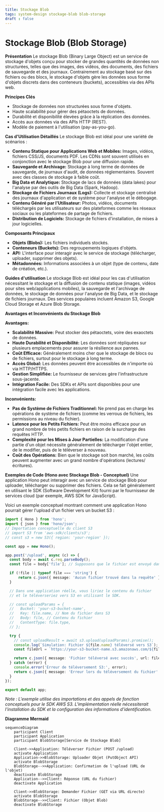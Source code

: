 ```yaml
---
title: Stockage Blob
tags: system-design stockage-blob blob-storage
draft : false
---
```


# Stockage Blob (Blob Storage)

**Présentation**
Le stockage Blob (Binary Large Object) est un service de stockage d'objets conçu pour stocker de grandes quantités de données non structurées, telles que des images, des vidéos, des documents, des fichiers de sauvegarde et des journaux. Contrairement au stockage basé sur des fichiers ou des blocs, le stockage d'objets gère les données sous forme d'objets discrets dans des conteneurs (buckets), accessibles via des APIs web.

**Principes Clés**
- Stockage de données non structurées sous forme d'objets.
- Haute scalabilité pour gérer des pétaoctets de données.
- Durabilité et disponibilité élevées grâce à la réplication des données.
- Accès aux données via des APIs HTTP (REST).
- Modèle de paiement à l'utilisation (pay-as-you-go).

**Cas d'Utilisation Détaillés**
Le stockage Blob est idéal pour une variété de scénarios :
- **Contenu Statique pour Applications Web et Mobiles:** Images, vidéos, fichiers CSS/JS, documents PDF. Les CDNs sont souvent utilisés en conjonction avec le stockage Blob pour une diffusion rapide.
- **Sauvegarde et Archivage:** Stockage à long terme de données de sauvegarde, de journaux d'audit, de données réglementaires. Souvent avec des classes de stockage à faible coût.
- **Big Data et Analytique:** Stockage de lacs de données (data lakes) pour l'analyse par des outils de Big Data (Spark, Hadoop).
- **Stockage de Fichiers Journaux (Logs):** Collecte et stockage centralisé des journaux d'application et de système pour l'analyse et le débogage.
- **Contenu Généré par l'Utilisateur:** Photos, vidéos, documents téléchargés par les utilisateurs sur des plateformes comme les réseaux sociaux ou les plateformes de partage de fichiers.
- **Distribution de Logiciels:** Stockage de fichiers d'installation, de mises à jour logicielles.

**Composants Principaux**
- **Objets (Blobs):** Les fichiers individuels stockés.
- **Conteneurs (Buckets):** Des regroupements logiques d'objets.
- **API:** L'interface pour interagir avec le service de stockage (télécharger, uploader, supprimer des objets).
- **Métadonnées:** Informations associées à un objet (type de contenu, date de création, etc.).

**Guides d'utilisation**
Le stockage Blob est idéal pour les cas d'utilisation nécessitant le stockage et la diffusion de contenu statique (images, vidéos pour sites web/applications mobiles), la sauvegarde et l'archivage de données, le stockage de données pour l'analyse de Big Data, et le stockage de fichiers journaux. Des services populaires incluent Amazon S3, Google Cloud Storage et Azure Blob Storage.

**Avantages et Inconvénients du Stockage Blob**

**Avantages:**
- **Scalabilité Massive:** Peut stocker des pétaoctets, voire des exaoctets de données.
- **Haute Durabilité et Disponibilité:** Les données sont répliquées sur plusieurs emplacements pour assurer la résilience aux pannes.
- **Coût Efficace:** Généralement moins cher que le stockage de blocs ou de fichiers, surtout pour le stockage à long terme.
- **Accès Global:** Les données peuvent être accessibles de n'importe où via HTTP/HTTPS.
- **Gestion Simplifiée:** Le fournisseur de services gère l'infrastructure sous-jacente.
- **Intégration Facile:** Des SDKs et APIs sont disponibles pour une intégration facile avec les applications.

**Inconvénients:**
- **Pas de Système de Fichiers Traditionnel:** Ne prend pas en charge les opérations de système de fichiers (comme les verrous de fichiers, les permissions au niveau du fichier).
- **Latence pour les Petits Fichiers:** Peut être moins efficace pour un grand nombre de très petits fichiers en raison de la surcharge des requêtes HTTP.
- **Complexité pour les Mises à Jour Partielles:** La modification d'une partie d'un objet nécessite généralement de télécharger l'objet entier, de le modifier, puis de le téléverser à nouveau.
- **Coût des Opérations:** Bien que le stockage soit bon marché, les coûts peuvent augmenter avec un grand nombre d'opérations (lectures/écritures).

**Exemples de Code (Hono avec Stockage Blob - Conceptuel)**
Une application Hono peut interagir avec un service de stockage Blob pour uploader, télécharger ou supprimer des fichiers. Cela se fait généralement en utilisant le SDK (Software Development Kit) fourni par le fournisseur de services cloud (par exemple, AWS SDK for JavaScript).

Voici un exemple conceptuel montrant comment une application Hono pourrait gérer l'upload d'un fichier vers un bucket S3 :

```typescript
import { Hono } from 'hono';
import { json } from 'hono/json';
// Importation conceptuelle du client S3
// import S3 from 'aws-sdk/clients/s3';
// const s3 = new S3({ region: 'your-region' });

const app = new Hono();

app.post('/upload', async (c) => {
  const body = await c.req.parseBody();
  const file = body['file']; // Supposons que le fichier est envoyé dans un champ 'file'

  if (!file || typeof file === 'string') {
      return c.json({ message: 'Aucun fichier trouvé dans la requête' }, 400);
  }

  // Dans une application réelle, vous liriez le contenu du fichier
  // et le téléverseriez vers S3 en utilisant le SDK.

  // const uploadParams = {
  //   Bucket: 'your-s3-bucket-name',
  //   Key: file.name, // Nom du fichier dans S3
  //   Body: file, // Contenu du fichier
  //   ContentType: file.type,
  // };

  try {
    // const uploadResult = await s3.upload(uploadParams).promise();
    console.log(`Simulation: Fichier ${file.name} téléversé vers S3`);
    const fileUrl = `https://your-s3-bucket-name.s3.amazonaws.com/${file.name}`; // URL simulée

    return c.json({ message: 'Fichier téléversé avec succès', url: fileUrl });
  } catch (error) {
    console.error('Erreur de téléversement S3:', error);
    return c.json({ message: 'Erreur lors du téléversement du fichier' }, 500);
  }
});

export default app;
```

*Note : L'exemple utilise des importations et des appels de fonction conceptuels pour le SDK AWS S3. L'implémentation réelle nécessiterait l'installation du SDK et la configuration des informations d'identification.*

**Diagramme Mermaid**

```mermaid
sequenceDiagram
    participant Client
    participant Application
    participant BlobStorage[Service de Stockage Blob]

    Client->>Application: Téléverser Fichier (POST /upload)
    activate Application
    Application->>BlobStorage: Uploader Objet (PutObject API)
    activate BlobStorage
    BlobStorage-->>Application: Confirmation de l'upload (URL de l'objet)
    deactivate BlobStorage
    Application-->>Client: Réponse (URL du fichier)
    deactivate Application

    Client->>BlobStorage: Demander Fichier (GET via URL directe)
    activate BlobStorage
    BlobStorage-->>Client: Fichier (Objet Blob)
    deactivate BlobStorage
```
